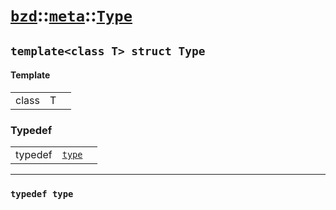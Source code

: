 # [`bzd`](../../../index.md)::[`meta`](../../index.md)::[`Type`](../index.md)

## `template<class T> struct Type`

#### Template
||||
|---:|:---|:---|
|class|T||
### Typedef
||||
|---:|:---|:---|
|typedef|[`type`](./index.md)||
------
### `typedef type`

